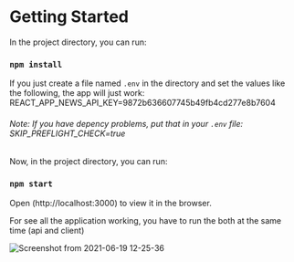 # Getting Started 

In the project directory, you can run:
### `npm install`

If you just create a file named `.env` in the directory and set the values like the following, the app will just work:
REACT_APP_NEWS_API_KEY=9872b636607745b49fb4cd277e8b7604
###### Note: If you have depency problems, put that in your `.env` file: SKIP_PREFLIGHT_CHECK=true

Now, in the project directory, you can run:

### `npm start`

Open (http://localhost:3000) to view it in the browser.


For see all the application working, you have to run the both at the same time (api and client)

![Screenshot from 2021-06-19 12-25-36](https://user-images.githubusercontent.com/74310843/122647302-fe7d7100-d0f9-11eb-9d7e-89f559c476f7.png)



